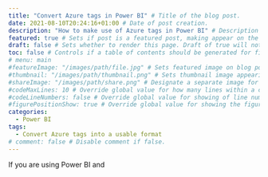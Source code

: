 ```yaml
---
title: "Convert Azure tags in Power BI" # Title of the blog post.
date: 2021-08-10T20:24:16+01:00 # Date of post creation.
description: "How to make use of Azure tags in Power BI" # Description used for search engine.
featured: true # Sets if post is a featured post, making appear on the home page side bar.
draft: false # Sets whether to render this page. Draft of true will not be rendered.
toc: false # Controls if a table of contents should be generated for first-level links automatically.
# menu: main
#featureImage: "/images/path/file.jpg" # Sets featured image on blog post.
#thumbnail: "/images/path/thumbnail.png" # Sets thumbnail image appearing inside card on homepage.
#shareImage: "/images/path/share.png" # Designate a separate image for social media sharing.
#codeMaxLines: 10 # Override global value for how many lines within a code block before auto-collapsing.
#codeLineNumbers: false # Override global value for showing of line numbers within code block.
#figurePositionShow: true # Override global value for showing the figure label.
categories:
  - Power BI
tags:
  - Convert Azure tags into a usable format
# comment: false # Disable comment if false.
---
```

If you are using Power BI and 
